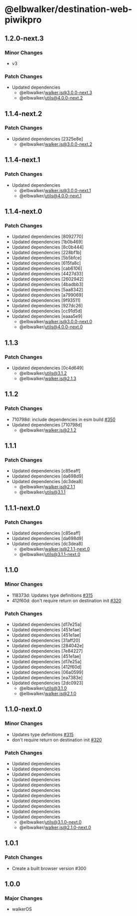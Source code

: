 # @elbwalker/destination-web-piwikpro

## 1.2.0-next.3

### Minor Changes

- v3

### Patch Changes

- Updated dependencies
  - @elbwalker/walker.js@3.0.0-next.3
  - @elbwalker/utils@4.0.0-next.2

## 1.1.4-next.2

### Patch Changes

- Updated dependencies [2325e8e]
  - @elbwalker/walker.js@3.0.0-next.2

## 1.1.4-next.1

### Patch Changes

- Updated dependencies
  - @elbwalker/walker.js@3.0.0-next.1
  - @elbwalker/utils@4.0.0-next.1

## 1.1.4-next.0

### Patch Changes

- Updated dependencies [8092770]
- Updated dependencies [1b0b469]
- Updated dependencies [8c0b444]
- Updated dependencies [228bf1b]
- Updated dependencies [5b5bfce]
- Updated dependencies [615fa8c]
- Updated dependencies [cab6106]
- Updated dependencies [4427d33]
- Updated dependencies [2602942]
- Updated dependencies [4badbb3]
- Updated dependencies [5aa8342]
- Updated dependencies [a799069]
- Updated dependencies [9f93511]
- Updated dependencies [927dc26]
- Updated dependencies [cc91d5d]
- Updated dependencies [eaaa5e9]
  - @elbwalker/walker.js@3.0.0-next.0
  - @elbwalker/utils@4.0.0-next.0

## 1.1.3

### Patch Changes

- Updated dependencies [0c4d649]
  - @elbwalker/utils@3.1.2
  - @elbwalker/walker.js@2.1.3

## 1.1.2

### Patch Changes

- 710798d: include dependencies in esm build
  [#350](https://github.com/elbwalker/walkerOS/issues/350)
- Updated dependencies [710798d]
  - @elbwalker/walker.js@2.1.2

## 1.1.1

### Patch Changes

- Updated dependencies [c85eaff]
- Updated dependencies [da698d9]
- Updated dependencies [dc3dea8]
  - @elbwalker/walker.js@2.1.1
  - @elbwalker/utils@3.1.1

## 1.1.1-next.0

### Patch Changes

- Updated dependencies [c85eaff]
- Updated dependencies [da698d9]
- Updated dependencies [dc3dea8]
  - @elbwalker/walker.js@2.1.1-next.0
  - @elbwalker/utils@3.1.1-next.0

## 1.1.0

### Minor Changes

- 118373d: Updates type definitions
  [#315](https://github.com/elbwalker/walkerOS/issues/315)
- 412f60d: don't require return on destination init
  [#320](https://github.com/elbwalker/walkerOS/issues/320)

### Patch Changes

- Updated dependencies [d17e25a]
- Updated dependencies [451e1ae]
- Updated dependencies [451e1ae]
- Updated dependencies [31aff20]
- Updated dependencies [284042e]
- Updated dependencies [7e84227]
- Updated dependencies [451e1ae]
- Updated dependencies [d17e25a]
- Updated dependencies [412f60d]
- Updated dependencies [06a0599]
- Updated dependencies [ea7383e]
- Updated dependencies [2dc0923]
  - @elbwalker/utils@3.1.0
  - @elbwalker/walker.js@2.1.0

## 1.1.0-next.0

### Minor Changes

- Updates type definitions
  [#315](https://github.com/elbwalker/walkerOS/issues/315)
- don't require return on destination init
  [#320](https://github.com/elbwalker/walkerOS/issues/320)

### Patch Changes

- Updated dependencies
- Updated dependencies
- Updated dependencies
- Updated dependencies
- Updated dependencies
- Updated dependencies
- Updated dependencies
- Updated dependencies
- Updated dependencies
- Updated dependencies
- Updated dependencies
  - @elbwalker/utils@3.1.0-next.0
  - @elbwalker/walker.js@2.1.0-next.0

## 1.0.1

### Patch Changes

- Create a built browser version #300

## 1.0.0

### Major Changes

- walkerOS
